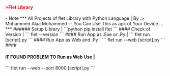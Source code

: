 <h4 style="color:red; font-size:30px;" >>Flet Library </h4>
- Note
***
All Projects of flet Library with Python Language | By :> Mohammed Alaa Mohammed -- You Can Use This as apk of Your Device....
***
###### Setup  Library |
```python
pip install flet
```
#### Check of Version |
```
flet --version
```
#### Run App as .Exe or .Py |
```
flet run [script].py
```
#### Run App as Web and .Py |
```
flet run --web [script].py
```
#### <h4>IF FOUND PROBLEM TO Run as Web Use |</h4>
```
flet run --web --port 8000 [script].py
```
